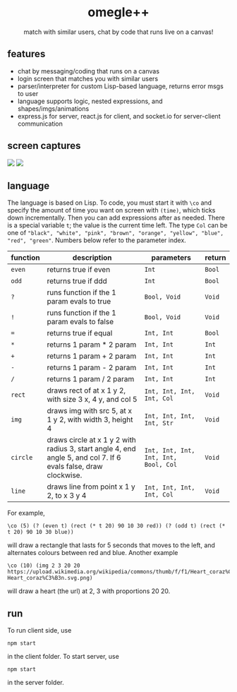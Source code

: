 <h1 align="center"> omegle++ </h1>
<p align="center">match with similar users, chat by code that runs live on a canvas!</p>

## features

* chat by messaging/coding that runs on a canvas
* login screen that matches you with similar users
* parser/interpreter for custom Lisp-based language, returns error msgs to user
* language supports logic, nested expressions, and shapes/imgs/animations
* express.js for server, react.js for client, and socket.io for server-client communication

## screen captures

<img src="https://i.imgur.com/GDsewxL.gif">
<img src="https://i.imgur.com/rwIwaTO.gif">


## language

The language is based on Lisp. To code, you must start it with ```\co``` and specify the amount of time you want on screen with ```(time)```, which ticks down incrementally. Then you can add expressions after as needed. There is a special variable ```t```; the value is the current time left. The type ```Col``` can be one of 
```"black", "white", "pink", "brown", "orange", "yellow", "blue", "red", "green"```. Numbers below refer to the parameter index.

| function  | description | parameters | return |
| ------------- | ------------- | ------------- | ------------- | 
| ```even``` | returns true if even | ```Int``` | ```Bool``` |
| ```odd``` | returns true if ddd | ```Int``` | ```Bool``` |
| ```?``` | runs function if the 1 param evals to true | ```Bool, Void``` | ```Void``` |
| ```!``` | runs function if the 1 param evals to false | ```Bool, Void``` | ```Void``` |
| ```=``` | returns true if equal | ```Int, Int``` | ```Bool``` |
| ```*``` | returns 1 param * 2 param | ```Int, Int``` | ```Int``` |
| ```+``` | returns 1 param + 2 param | ```Int, Int``` | ```Int``` |
| ```-``` | returns 1 param - 2 param | ```Int, Int``` | ```Int``` |
| ```/``` | returns 1 param / 2 param | ```Int, Int``` | ```Int``` |
| ```rect``` | draws rect of at x 1 y 2, with size 3 x, 4 y, and col 5 | ```Int, Int, Int, Int, Col``` | ```Void``` |
| ```img``` | draws img with src 5, at x 1 y 2, with width 3, height 4 | ```Int, Int, Int, Int, Str``` | ```Void``` |
| ```circle``` | draws circle at x 1 y 2 with radius 3, start angle 4, end angle 5, and col 7. If 6 evals false, draw clockwise. | ```Int, Int, Int, Int, Int, Bool, Col``` | ```Void``` |
| ```line``` | draws line from point x 1 y 2, to x 3 y 4 | ```Int, Int, Int, Int, Col``` | ```Void``` |

For example,

```
\co (5) (? (even t) (rect (* t 20) 90 10 30 red)) (? (odd t) (rect (* t 20) 90 10 30 blue))
```

will draw a rectangle that lasts for 5 seconds that moves to the left, and alternates colours between red and blue. Another example

```
\co (10) (img 2 3 20 20 https://upload.wikimedia.org/wikipedia/commons/thumb/f/f1/Heart_coraz%C3%B3n.svg/1200px-Heart_coraz%C3%B3n.svg.png)
```

will draw a heart (the url) at 2, 3 with proportions 20 20.


## run

To run client side, use

```Batch
npm start
```

in the client folder. To start server, use

```Batch
npm start
```
in the server folder.
